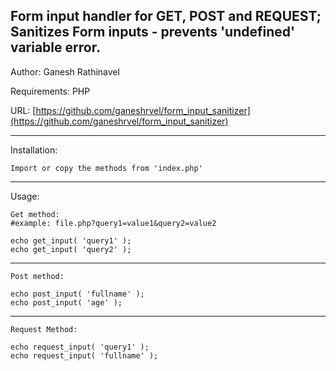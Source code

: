 Form input handler for GET, POST and REQUEST; Sanitizes Form inputs - prevents 'undefined' variable error.
--------
Author: Ganesh Rathinavel

Requirements: PHP

URL: [https://github.com/ganeshrvel/form_input_sanitizer](https://github.com/ganeshrvel/form_input_sanitizer)


----------


Installation:

    Import or copy the methods from 'index.php'

----------


Usage:

    Get method:
    #example: file.php?query1=value1&query2=value2
    
    echo get_input( 'query1' );
    echo get_input( 'query2' );


----------


    Post method:
    
    echo post_input( 'fullname' );
    echo post_input( 'age' );


----------


    Request Method:
    
    echo request_input( 'query1' );
    echo request_input( 'fullname' );
